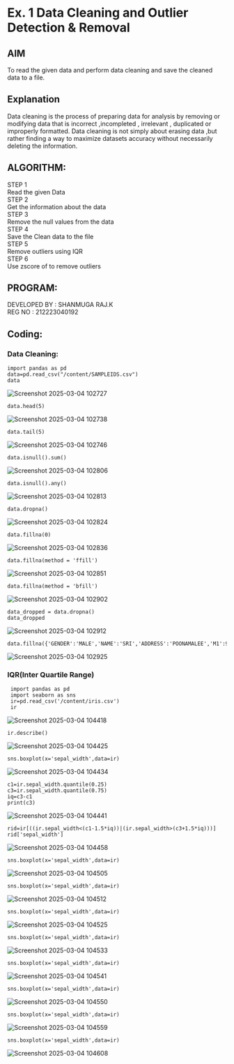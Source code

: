 # Ex. 1 Data Cleaning and Outlier Detection & Removal

## AIM
To read the given data and perform data cleaning and save the cleaned data to a file.

## Explanation
Data cleaning is the process of preparing data for analysis by removing or modifying data that is
incorrect ,incompleted , irrelevant , duplicated or improperly formatted. Data cleaning is not simply about
erasing data ,but rather finding a way to maximize datasets accuracy without necessarily deleting the
information.
## ALGORITHM:
STEP 1<br>
Read the given Data<br>
STEP 2<br>
Get the information about the data<br>
STEP 3<br>
Remove the null values from the data<br>
STEP 4<br>
Save the Clean data to the file<br>
STEP 5<br>
Remove outliers using IQR<br>
STEP 6<br>
Use zscore of to remove outliers<br>
## PROGRAM:
DEVELOPED BY : SHANMUGA RAJ.K <br>
REG NO : 212223040192
## Coding:
### Data Cleaning:

```
import pandas as pd
data=pd.read_csv("/content/SAMPLEIDS.csv")
data
```
![Screenshot 2025-03-04 102727](https://github.com/user-attachments/assets/8c258a9d-6196-48f2-baad-83a832345213)
```
data.head(5)
```
![Screenshot 2025-03-04 102738](https://github.com/user-attachments/assets/a9f92709-e8a5-4b78-815f-b1e800834eb1)
```
data.tail(5)
```
![Screenshot 2025-03-04 102746](https://github.com/user-attachments/assets/688fe387-de29-4e46-aab3-fe0a598112cf)
```
data.isnull().sum()
```
![Screenshot 2025-03-04 102806](https://github.com/user-attachments/assets/9413a0cf-9a69-485e-94c1-60c3b330f6c6)
```
data.isnull().any()
```
![Screenshot 2025-03-04 102813](https://github.com/user-attachments/assets/84439138-1928-4427-a74c-1ed9d53bcf0a)
```
data.dropna()
```
![Screenshot 2025-03-04 102824](https://github.com/user-attachments/assets/a5c1eca6-9a35-4d12-a0e1-e4fcd82a58f0)
```
data.fillna(0)
```
![Screenshot 2025-03-04 102836](https://github.com/user-attachments/assets/e6a44033-3f79-435e-812d-a3765579156e)
```
data.fillna(method = 'ffill')
```
![Screenshot 2025-03-04 102851](https://github.com/user-attachments/assets/e2e050ea-164a-4dcf-ba9d-f8a0e3a5ca71)
```
data.fillna(method = 'bfill')
```
![Screenshot 2025-03-04 102902](https://github.com/user-attachments/assets/7e77692e-2efb-4782-9ac3-972f383eab47)
```
data_dropped = data.dropna()
data_dropped
```
![Screenshot 2025-03-04 102912](https://github.com/user-attachments/assets/5c4f8e44-ac08-4ab2-8213-6ccf1e9f9bbc)
```
data.fillna({'GENDER':'MALE','NAME':'SRI','ADDRESS':'POONAMALEE','M1':98,'M2':87,'M3':76,'M4':92,'TOTAL':305,'AVG':89.999999})
```
![Screenshot 2025-03-04 102925](https://github.com/user-attachments/assets/b0dbd700-e932-4af0-9e58-0c6907d1514e)

### IQR(Inter Quartile Range)
```
 import pandas as pd
 import seaborn as sns
 ir=pd.read_csv('/content/iris.csv')
 ir
```
![Screenshot 2025-03-04 104418](https://github.com/user-attachments/assets/40cf326b-4101-4c3d-99f9-2673a26dff38)
```
ir.describe()
```
![Screenshot 2025-03-04 104425](https://github.com/user-attachments/assets/9e45fd25-1c49-4bb7-b4c7-8cc11fa4ea22)
```
sns.boxplot(x='sepal_width',data=ir)
```
![Screenshot 2025-03-04 104434](https://github.com/user-attachments/assets/a4352ffd-057d-4276-ae03-64181cf849d1)
```
c1=ir.sepal_width.quantile(0.25)
c3=ir.sepal_width.quantile(0.75)
iq=c3-c1
print(c3)
```
![Screenshot 2025-03-04 104441](https://github.com/user-attachments/assets/3549c967-6fa0-40fd-b4c1-19d4e437ff43)
```
rid=ir[((ir.sepal_width<(c1-1.5*iq))|(ir.sepal_width>(c3+1.5*iq)))]
rid['sepal_width']
```
![Screenshot 2025-03-04 104458](https://github.com/user-attachments/assets/6246e0a1-416e-4c61-9dc5-ec535b6f146e)
```
sns.boxplot(x='sepal_width',data=ir)
```
![Screenshot 2025-03-04 104505](https://github.com/user-attachments/assets/e783ee3c-b07e-4a8b-bf5e-3a95b4673028)
```
sns.boxplot(x='sepal_width',data=ir)
```
![Screenshot 2025-03-04 104512](https://github.com/user-attachments/assets/216cfefe-2807-48f0-a8db-f24dd0e46db4)
```
sns.boxplot(x='sepal_width',data=ir)
```
![Screenshot 2025-03-04 104525](https://github.com/user-attachments/assets/6d55796b-7b73-497d-be18-8d249eafc0fb)
```
sns.boxplot(x='sepal_width',data=ir)
```
![Screenshot 2025-03-04 104533](https://github.com/user-attachments/assets/a695edb9-c09c-41fd-8770-98b0bfc340e7)
```
sns.boxplot(x='sepal_width',data=ir)
```
![Screenshot 2025-03-04 104541](https://github.com/user-attachments/assets/015c1ab6-efa1-4915-a1a8-ce3c2b95def5)
```
sns.boxplot(x='sepal_width',data=ir)
```
![Screenshot 2025-03-04 104550](https://github.com/user-attachments/assets/cdc8e7c7-407b-4eb9-9676-c277ea45ed2e)
```
sns.boxplot(x='sepal_width',data=ir)
```
![Screenshot 2025-03-04 104559](https://github.com/user-attachments/assets/482b9bc0-f22b-4bad-97a5-2587c290ed4e)
```
sns.boxplot(x='sepal_width',data=ir)
```
![Screenshot 2025-03-04 104608](https://github.com/user-attachments/assets/28823442-4103-45a1-a4f2-f064f9e5ea01)









